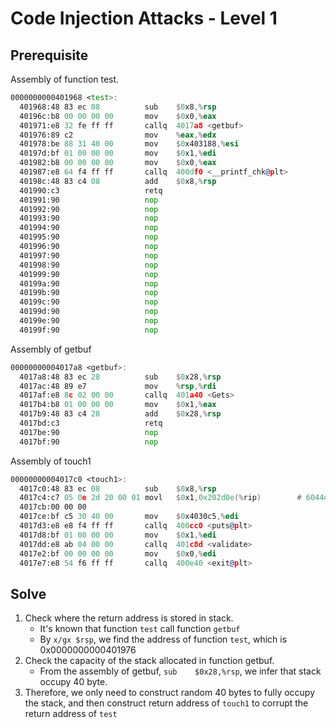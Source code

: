 # Code Injection Attacks - Level 1

## Prerequisite

Assembly of function test.

```asm
0000000000401968 <test>:
  401968:48 83 ec 08          sub    $0x8,%rsp
  40196c:b8 00 00 00 00       mov    $0x0,%eax
  401971:e8 32 fe ff ff       callq  4017a8 <getbuf>
  401976:89 c2                mov    %eax,%edx
  401978:be 88 31 40 00       mov    $0x403188,%esi
  40197d:bf 01 00 00 00       mov    $0x1,%edi
  401982:b8 00 00 00 00       mov    $0x0,%eax
  401987:e8 64 f4 ff ff       callq  400df0 <__printf_chk@plt>
  40198c:48 83 c4 08          add    $0x8,%rsp
  401990:c3                   retq   
  401991:90                   nop
  401992:90                   nop
  401993:90                   nop
  401994:90                   nop
  401995:90                   nop
  401996:90                   nop
  401997:90                   nop
  401998:90                   nop
  401999:90                   nop
  40199a:90                   nop
  40199b:90                   nop
  40199c:90                   nop
  40199d:90                   nop
  40199e:90                   nop
  40199f:90                   nop
```

Assembly of getbuf

```asm
00000000004017a8 <getbuf>:
  4017a8:48 83 ec 28          sub    $0x28,%rsp
  4017ac:48 89 e7             mov    %rsp,%rdi
  4017af:e8 8c 02 00 00       callq  401a40 <Gets>
  4017b4:b8 01 00 00 00       mov    $0x1,%eax
  4017b9:48 83 c4 28          add    $0x28,%rsp
  4017bd:c3                   retq   
  4017be:90                   nop
  4017bf:90                   nop
```

Assembly of touch1

```asm
00000000004017c0 <touch1>:
  4017c0:48 83 ec 08          sub    $0x8,%rsp
  4017c4:c7 05 0e 2d 20 00 01 movl   $0x1,0x202d0e(%rip)        # 6044dc <vlevel>
  4017cb:00 00 00 
  4017ce:bf c5 30 40 00       mov    $0x4030c5,%edi
  4017d3:e8 e8 f4 ff ff       callq  400cc0 <puts@plt>
  4017d8:bf 01 00 00 00       mov    $0x1,%edi
  4017dd:e8 ab 04 00 00       callq  401c8d <validate>
  4017e2:bf 00 00 00 00       mov    $0x0,%edi
  4017e7:e8 54 f6 ff ff       callq  400e40 <exit@plt>
```

## Solve

1. Check where the return address is stored in stack.
   - It's known that function `test` call function `getbuf`
   - By `x/gx $rsp`, we find the address of function `test`, which is 0x0000000000401976
2. Check the capacity of the stack allocated in function getbuf.
   - From the assembly of getbuf, `sub    $0x28,%rsp`,  we infer that stack occupy 40 byte.
3. Therefore, we only need to construct random 40 bytes to fully occupy the stack, and then construct return address of `touch1` to corrupt the return address of `test`
